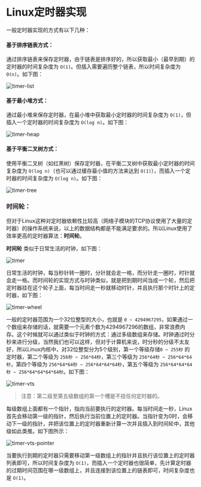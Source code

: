# Linux定时器实现

一般定时器实现的方式有以下几种：

#### 基于排序链表方式：
通过排序链表来保存定时器，由于链表是排序好的，所以获取最小（最早到期）的定时器的时间复杂度为 `O(1)`。但插入需要遍历整个链表，所以时间复杂度为 `O(n)`。如下图：

![timer-list](https://raw.githubusercontent.com/liexusong/linux-source-code-analyze/master/images/timer-list.jpg)

#### 基于最小堆方式：
通过最小堆来保存定时器，在最小堆中获取最小定时器的时间复杂度为 `O(1)`，但插入一个定时器的时间复杂度为 `O(log n)`。如下图：

![timer-heap](https://raw.githubusercontent.com/liexusong/linux-source-code-analyze/master/images/timer-heap.jpg)

#### 基于平衡二叉树方式：
使用平衡二叉树（如红黑树）保存定时器，在平衡二叉树中获取最小定时器的时间复杂度为 `O(log n)`（也可以通过缓存最小值的方法来达到 `O(1)`），而插入一个定时器的时间复杂度为 `O(log n)`。如下图：

![timer-tree](https://raw.githubusercontent.com/liexusong/linux-source-code-analyze/master/images/timer-tree.jpg)

### 时间轮：
但对于Linux这种对定时器依赖性比较高（网络子模块的TCP协议使用了大量的定时器）的操作系统来说，以上的数据结构都是不能满足要求的。所以Linux使用了效率更高的定时器算法：__时间轮__。

__时间轮__ 类似于日常生活的时钟，如下图：

![timer](https://raw.githubusercontent.com/liexusong/linux-source-code-analyze/master/images/timer.jpg)

日常生活的时钟，每当秒针转一圈时，分针就会走一格，而分针走一圈时，时针就会走一格。而时间轮的实现方式与时钟类似，就是把到期时间当成一个轮，然后把定时器挂在这个轮子上面，每当时间走一秒就移动时针，并且执行那个时针上的定时器，如下图：

![timer-wheel](https://raw.githubusercontent.com/liexusong/linux-source-code-analyze/master/images/timer-Wheel.jpg)

一般的定时器范围为一个32位整型的大小，也就是 `0 ~ 4294967295`，如果通过一个数组来存储的话，就需要一个元素个数为4294967296的数组，非常浪费内存。这个时候就可以通过类似于时钟的方式：通过多级数组来存储。时钟通过时分秒来进行分级，当然我们也可以这样，但对于计算机来说，时分秒的分级不太友好，所以Linux内核中，对32位整型分为5个级别，第一个等级存储`0 ~ 255秒` 的定时器，第二个等级为 `256秒 ~ 256*64秒`，第三个等级为 `256*64秒 ~ 256*64*64秒`，第四个等级为 `256*64*64秒 ~ 256*64*64*64秒`，第五个等级为 `256*64*64*64秒 ~ 256*64*64*64*64秒`。如下图：

![timer-vts](https://raw.githubusercontent.com/liexusong/linux-source-code-analyze/master/images/timer-vts.jpg)

> 注意：第二级至第五级数组的第一个槽是不挂任何定时器的。

每级数组上面都有一个指针，指向当前要执行的定时器。每当时间走一秒，Linux首先会移动第一级的指针，然后执行当前位置上的定时器。当指针变为0时，会移动下一级的指针，并把该位置上的定时器重新计算一次并且插入到时间轮中，其他级如此类推。如下图所示：

![timer-vts-pointer](https://raw.githubusercontent.com/liexusong/linux-source-code-analyze/master/images/timer-vts-pointer.jpg)

当要执行到期的定时器只需要移动第一级数组上的指针并且执行该位置上的定时器列表即可，所以时间复杂度为 `O(1)`，而插入一个定时器也很简单，先计算定时器的过期时间范围在哪一级数组上，并且连接到该位置上的链表即可，时间复杂度也是 `O(1)`。

